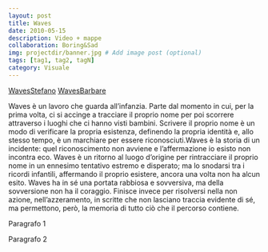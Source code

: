 ```yaml
---
layout: post
title: Waves
date: 2010-05-15
description: Video + mappe
collaboration: Boring&Sad
img: projectdir/banner.jpg # Add image post (optional)
tags: [tag1, tag2, tagN]
category: Visuale
---
```

[WavesStefano]()
[WavesBarbare]()

Waves è un lavoro che guarda all’infanzia. Parte dal momento in cui, per la prima volta, ci si accinge a tracciare il proprio nome per poi scorrere attraverso i luoghi che ci hanno visti bambini.
Scrivere il proprio nome è un modo di verificare la propria esistenza, definendo la propria identità e, allo stesso tempo, è un marchiare per essere riconosciuti.Waves è la storia di un incidente: quel riconoscimento non avviene e l’affermazione io esisto non incontra eco.
Waves è un ritorno al luogo d’origine per rintracciare il proprio nome in un ennesimo tentativo estremo e disperato; ma lo snodarsi tra i ricordi infantili, affermando il proprio esistere, ancora una volta non ha alcun esito.
Waves ha in sé una portata rabbiosa e sovversiva, ma della sovversione non ha il coraggio. Finisce invece per risolversi nella non azione, nell’azzeramento, in scritte che non lasciano traccia evidente di sé, ma permettono, però, la memoria di tutto ciò che il percorso contiene.

Paragrafo 1

Paragrafo 2
